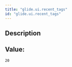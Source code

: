 ```yaml
---
title: "glide.ui.recent_tags"
id: "glide.ui.recent_tags"
---
```

## Description



## Value: 
```
20
```